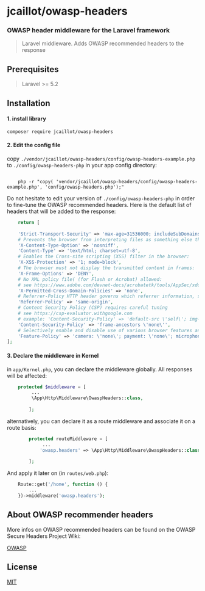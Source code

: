 # jcaillot/owasp-headers

### OWASP header middleware for the Laravel framework

> Laravel middleware. Adds OWASP recommended headers to the response

## Prerequisites

> Laravel >= 5.2

## Installation

#### 1. install library

```shell
composer require jcaillot/owasp-headers
```

#### 2. Edit the config file

copy `./vendor/jcaillot/owasp-headers/config/owasp-headers-example.php` to `./config/owasp-headers-php`
in your app config directory:

```shell

    php -r "copy( 'vendor/jcaillot/owasp-headers/config/owasp-headers-example.php', 'config/owasp-headers.php');"

```

Do not hesitate to edit your version of `./config/owasp-headers-php` in order to fine-tune the OWASP recommended
headers. Here is the default list of headers that will be added to the response:

```php
    return [
    
    'Strict-Transport-Security' => 'max-age=31536000; includeSubDomains; preload',
    # Prevents the browser from interpreting files as something else than declared by the content type:
    'X-Content-Type-Option' => 'nosniff',
    'Content-Type' => 'text/html; charset=utf-8',
    # Enables the Cross-site scripting (XSS) filter in the browser:
    'X-XSS-Protection' => '1; mode=block',
    # The browser must not display the transmitted content in frames:
    'X-Frame-Options' => 'DENY',
    # No XML policy file( (for Flash or Acrobat) allowed:
    # see https://www.adobe.com/devnet-docs/acrobatetk/tools/AppSec/xdomain.html
    'X-Permitted-Cross-Domain-Policies' => 'none',
    # Referrer-Policy HTTP header governs which referrer information, sent in the Referer header, should be included:
    'Referrer-Policy' => 'same-origin',
    # Content Security Policy (CSP) requires careful tuning
    # see https://csp-evaluator.withgoogle.com
    # example: 'Content-Security-Policy' => 'default-src \'self\'; img-src \'self\'; script-src \'self\'; frame-ancestors \'none\'',
    'Content-Security-Policy' => 'frame-ancestors \'none\'',
    # Selectively enable and disable use of various browser features and APIs
    'Feature-Policy' => 'camera: \'none\'; payment: \'none\'; microphone: \'none\'',
];

```

#### 3. Declare the middleware in Kernel

in `app/Kernel.php`, you can declare the middleware globally. All responses will be affected:

```php
    protected $middleware = [
         ...
         \App\Http\Middleware\OwaspHeaders::class,
         
        ];
```

alternatively, you can declare it as a route middleware and associate it on a route basis:

```php
        protected routeMiddleware = [
             ...
            'owasp.headers' => \App\Http\Middleware\OwaspHeaders::class,
        
        ];
```

And apply it later on (in `routes/web.php`):

```php
    Route::get('/home', function () {
        ...
    })->middleware('owasp.headers');
```

## About OWASP recommender headers

More infos on OWASP recommended headers can be found on the OWASP Secure Headers Project Wiki:

[OWASP](https://wiki.owasp.org/index.php/OWASP_Secure_Headers_Project#tab=Headers)

## License

[MIT](https://choosealicense.com/licenses/mit/)

